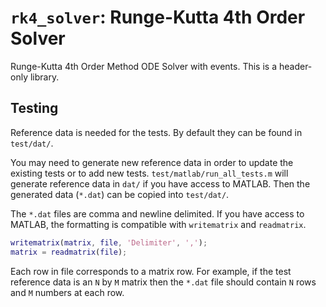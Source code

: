 # ```rk4_solver```: Runge-Kutta 4th Order Solver
Runge-Kutta 4th Order Method ODE Solver with events. This is a header-only library.

## Testing
Reference data is needed for the tests. By default they can be found in ```test/dat/```. 

You may need to generate new reference data in order to update the existing tests or to add new tests. ```test/matlab/run_all_tests.m``` will generate reference data in ```dat/``` if you have access to MATLAB. Then the generated data (```*.dat```) can be copied into ```test/dat/```. 

The ```*.dat``` files are comma and newline delimited. If you have access to MATLAB, the formatting is compatible with ```writematrix``` and ```readmatrix```.
```MATLAB
writematrix(matrix, file, 'Delimiter', ',');  
matrix = readmatrix(file);  
```
 Each row in file corresponds to a matrix row. For example, if the test reference data is an ```N``` by ```M``` matrix then the ```*.dat``` file should contain ```N``` rows and ```M``` numbers at each row.